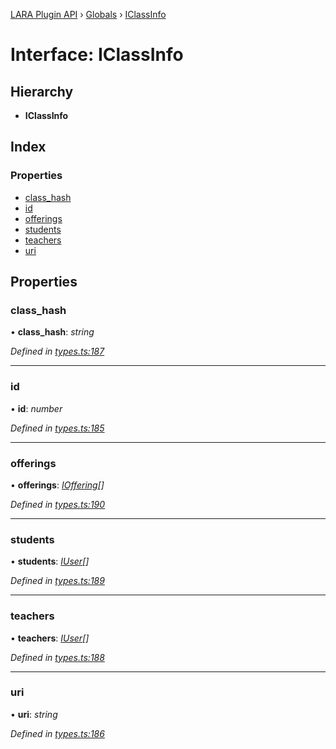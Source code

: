 [LARA Plugin API](../README.md) › [Globals](../globals.md) › [IClassInfo](iclassinfo.md)

# Interface: IClassInfo

## Hierarchy

* **IClassInfo**

## Index

### Properties

* [class_hash](iclassinfo.md#class_hash)
* [id](iclassinfo.md#id)
* [offerings](iclassinfo.md#offerings)
* [students](iclassinfo.md#students)
* [teachers](iclassinfo.md#teachers)
* [uri](iclassinfo.md#uri)

## Properties

###  class_hash

• **class_hash**: *string*

*Defined in [types.ts:187](../../../lara-typescript/src/plugin-api/types.ts#L187)*

___

###  id

• **id**: *number*

*Defined in [types.ts:185](../../../lara-typescript/src/plugin-api/types.ts#L185)*

___

###  offerings

• **offerings**: *[IOffering](ioffering.md)[]*

*Defined in [types.ts:190](../../../lara-typescript/src/plugin-api/types.ts#L190)*

___

###  students

• **students**: *[IUser](iuser.md)[]*

*Defined in [types.ts:189](../../../lara-typescript/src/plugin-api/types.ts#L189)*

___

###  teachers

• **teachers**: *[IUser](iuser.md)[]*

*Defined in [types.ts:188](../../../lara-typescript/src/plugin-api/types.ts#L188)*

___

###  uri

• **uri**: *string*

*Defined in [types.ts:186](../../../lara-typescript/src/plugin-api/types.ts#L186)*
